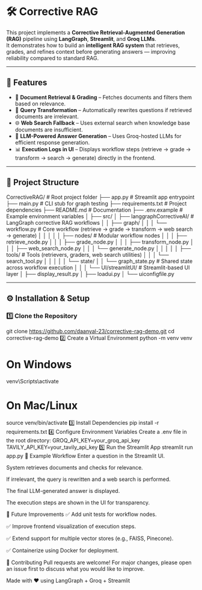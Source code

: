 # 🛠️ Corrective RAG

This project implements a **Corrective Retrieval-Augmented Generation (RAG)** pipeline using **LangGraph**, **Streamlit**, and **Groq LLMs**.  
It demonstrates how to build an **intelligent RAG system** that retrieves, grades, and refines context before generating answers — improving reliability compared to standard RAG.

---

## 🚀 Features
- 📄 **Document Retrieval & Grading** – Fetches documents and filters them based on relevance.  
- 🔄 **Query Transformation** – Automatically rewrites questions if retrieved documents are irrelevant.  
- 🌐 **Web Search Fallback** – Uses external search when knowledge base documents are insufficient.  
- 🤖 **LLM-Powered Answer Generation** – Uses Groq-hosted LLMs for efficient response generation.  
- 📊 **Execution Logs in UI** – Displays workflow steps (retrieve → grade → transform → search → generate) directly in the frontend.  

---

## 📂 Project Structure

CorrectiveRAG/ # Root project folder
├── app.py # Streamlit app entrypoint
├── main.py # CLI stub for graph testing
├── requirements.txt # Project dependencies
├── README.md # Documentation
├── .env.example # Example environment variables
│
├── src/
│ ├── langgraphCorrectiveAI/ # LangGraph corrective RAG workflows
│ │ ├── graph/
│ │ │ └── workflow.py # Core workflow (retrieve → grade → transform → web search → generate)
│ │ │
│ │ ├── nodes/ # Modular workflow nodes
│ │ │ ├── retrieve_node.py
│ │ │ ├── grade_node.py
│ │ │ ├── transform_node.py
│ │ │ ├── web_search_node.py
│ │ │ └── generate_node.py
│ │ │
│ │ ├── tools/ # Tools (retrievers, graders, web search utilities)
│ │ │ └── search_tool.py
│ │ │
│ │ └── state/
│ │ └── graph_state.py # Shared state across workflow execution
│ │
│ └── UI/streamlitUI/ # Streamlit-based UI layer
│ ├── display_result.py
│ ├── loadui.py
│ └── uiconfigfile.py

---

## ⚙️ Installation & Setup

### 1️⃣ Clone the Repository
git clone https://github.com/daanyal-23/corrective-rag-demo.git
cd corrective-rag-demo
2️⃣ Create a Virtual Environment
python -m venv venv
# On Windows
venv\Scripts\activate
# On Mac/Linux
source venv/bin/activate
3️⃣ Install Dependencies
pip install -r requirements.txt
4️⃣ Configure Environment Variables
Create a .env file in the root directory:
GROQ_API_KEY=your_groq_api_key
TAVILY_API_KEY=your_tavily_api_key
5️⃣ Run the Streamlit App
streamlit run app.py
🧪 Example Workflow
Enter a question in the Streamlit UI.

System retrieves documents and checks for relevance.

If irrelevant, the query is rewritten and a web search is performed.

The final LLM-generated answer is displayed.

The execution steps are shown in the UI for transparency.

📌 Future Improvements
✅ Add unit tests for workflow nodes.

✅ Improve frontend visualization of execution steps.

✅ Extend support for multiple vector stores (e.g., FAISS, Pinecone).

✅ Containerize using Docker for deployment.

🤝 Contributing
Pull requests are welcome!
For major changes, please open an issue first to discuss what you would like to improve.

Made with ❤️ using LangGraph + Groq + Streamlit



